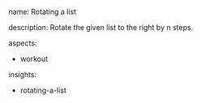 name: Rotating a list

description: Rotate the given list to the right by n steps.

aspects:
  - workout

insights:
  - rotating-a-list